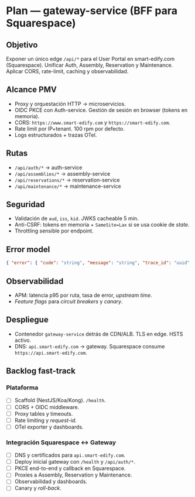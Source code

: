# Plan — gateway-service (BFF para Squarespace)

## Objetivo
Exponer un único edge `/api/*` para el User Portal en smart-edify.com (Squarespace). Unificar Auth, Assembly, Reservation y Maintenance. Aplicar CORS, rate-limit, caching y observabilidad.

## Alcance PMV
- Proxy y orquestación HTTP → microservicios.
- OIDC PKCE con Auth-service. Gestión de sesión en browser (tokens en memoria).
- CORS: `https://www.smart-edify.com` y `https://smart-edify.com`.
- Rate limit por IP+tenant. 100 rpm por defecto.
- Logs estructurados + trazas OTel.

## Rutas
- `/api/auth/*` → auth-service
- `/api/assemblies/*` → assembly-service
- `/api/reservations/*` → reservation-service
- `/api/maintenance/*` → maintenance-service

## Seguridad
- Validación de `aud`, `iss`, `kid`. JWKS cacheable 5 min.
- Anti-CSRF: tokens en memoria + `SameSite=Lax` si se usa cookie de *state*.
- Throttling sensible por endpoint.

## Error model
```json
{ "error": { "code": "string", "message": "string", "trace_id": "uuid" } }
```

## Observabilidad
- APM: latencia p95 por ruta, tasa de error, *upstream time*.
- *Feature flags* para *circuit breakers* y *canary*.

## Despliegue
- Contenedor `gateway-service` detrás de CDN/ALB. TLS en edge. HSTS activo.
- DNS: `api.smart-edify.com` → gateway. Squarespace consume `https://api.smart-edify.com`.

## Backlog fast-track

### Plataforma
- [ ] Scaffold (NestJS/Koa/Kong). `/health`.
- [ ] CORS + OIDC middleware.
- [ ] Proxy tables y timeouts.
- [ ] Rate limiting y *request-id*.
- [ ] OTel exporter y dashboards.

### Integración Squarespace ↔ Gateway
- [ ] DNS y certificados para `api.smart-edify.com`.
- [ ] Deploy inicial gateway con `/health` y `/api/auth/*`.
- [ ] PKCE end-to-end y callback en Squarespace.
- [ ] Proxies a Assembly, Reservation y Maintenance.
- [ ] Observabilidad y dashboards.
- [ ] Canary y *roll-back*.
